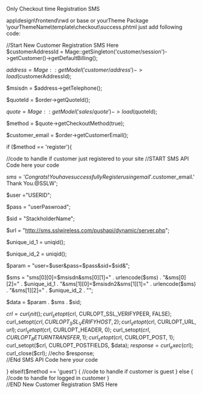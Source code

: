 


Only Checkout time Registration SMS

app\design\frontend\rwd or base or yourTheme Package \yourThemeName\template\checkout\success.phtml
just add following code:


//Start New Customer Registration SMS Here 			
$customerAddressId = Mage::getSingleton('customer/session')->getCustomer()->getDefaultBilling();

$address = Mage::getModel('customer/address')->load($customerAddressId);

$msisdn = $address->getTelephone();		

$quoteId = $order->getQuoteId();

$quote = Mage::getModel('sales/quote')->load($quoteId);

$method = $quote->getCheckoutMethod(true);

$customer_email = $order->getCustomerEmail();

if ($method == 'register'){ 

//code to handle if customer just registered to your site
//START SMS API Code here your code

$sms = 'Congrats! You have successfully Register using email '.$customer_email.' Thank You.@SSLW';				

$user ="USERID";

$pass = "userPaswroad"; 

$sid = "StackholderName";	 	

$url = "http://sms.sslwireless.com/pushapi/dynamic/server.php";

$unique_id_1 = uniqid();

$unique_id_2 = uniqid();

$param = "user=$user&pass=$pass&sid=$sid&";

$sms = "sms[0][0]=$msisdn&sms[0][1]=" . urlencode($sms) . "&sms[0][2]=" . $unique_id_1 . "&sms[1][0]=$msisdn2&sms[1][1]=" . urlencode($sms) . "&sms[1][2]=" . $unique_id_2 . "";

$data = $param . $sms . $sid;

$crl = curl_init();
curl_setopt($crl, CURLOPT_SSL_VERIFYPEER, FALSE);
curl_setopt($crl, CURLOPT_SSL_VERIFYHOST, 2);
curl_setopt($crl, CURLOPT_URL, $url);
curl_setopt($crl, CURLOPT_HEADER, 0);
curl_setopt($crl, CURLOPT_RETURNTRANSFER, 1);
curl_setopt($crl, CURLOPT_POST, 1);
curl_setopt($crl, CURLOPT_POSTFIELDS, $data);
$response = curl_exec($crl);
curl_close($crl);
//echo $response;          
//ENd SMS API Code here your code

 } elseif($method == 'guest') {
//code to handle if customer is guest
 } else {				 
//code to handle for logged in customer
 }  
//END New Customer Registration SMS Here  


